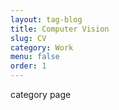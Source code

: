 ```yaml
---
layout: tag-blog
title: Computer Vision
slug: CV
category: Work
menu: false
order: 1
---
```


category page